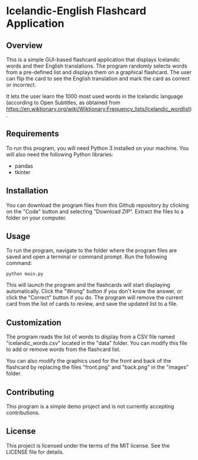 # Icelandic-English Flashcard Application
## Overview
This is a simple GUI-based flashcard application that displays Icelandic words and their English translations. The program randomly selects words from a pre-defined list and displays them on a graphical flashcard. The user can flip the card to see the English translation and mark the card as correct or incorrect.

It lets the user learn the 1000 most used words in the Icelandic language (according to Open Subtitles, as obtained from https://en.wiktionary.org/wiki/Wiktionary:Frequency_lists/Icelandic_wordlist).

## Requirements
To run this program, you will need Python 3 installed on your machine. You will also need the following Python libraries:
- pandas
- tkinter

## Installation
You can download the program files from this Github repository by clicking on the "Code" button and selecting "Download ZIP". Extract the files to a folder on your computer.

## Usage
To run the program, navigate to the folder where the program files are saved and open a terminal or command prompt. Run the following command:

`python main.py`

This will launch the program and the flashcards will start displaying automatically. Click the "Wrong" button if you don't know the answer, or click the "Correct" button if you do. The program will remove the current card from the list of cards to review, and save the updated list to a file.

## Customization
The program reads the list of words to display from a CSV file named "icelandic_words.csv" located in the "data" folder. You can modify this file to add or remove words from the flashcard list.

You can also modify the graphics used for the front and back of the flashcard by replacing the files "front.png" and "back.png" in the "images" folder.

## Contributing
This program is a simple demo project and is not currently accepting contributions.

## License
This project is licensed under the terms of the MIT license. See the LICENSE file for details.
